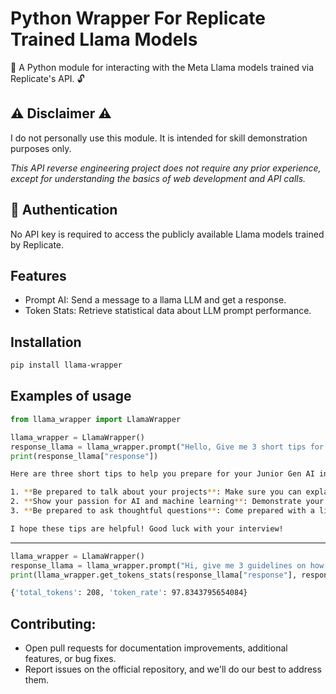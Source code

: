 # Python Wrapper For Replicate Trained Llama Models
🦙 A Python module for interacting with the Meta Llama models trained via Replicate's API. 🔓

## ⚠️ Disclaimer ⚠️
I do not personally use this module. It is intended for skill demonstration purposes only.

*This API reverse engineering project does not require any prior experience, except for understanding the basics of web development and API calls.*

## 🔑 Authentication
No API key is required to access the publicly available Llama models trained by Replicate.

## Features
- Prompt AI: Send a message to a llama LLM and get a response.
- Token Stats: Retrieve statistical data about LLM prompt performance.

## Installation
```bash
pip install llama-wrapper
```

## Examples of usage
```python
from llama_wrapper import LlamaWrapper

llama_wrapper = LlamaWrapper()
response_llama = llama_wrapper.prompt("Hello, Give me 3 short tips for my Junior Gen AI internship interview?")
print(response_llama["response"])
```
```bash
Here are three short tips to help you prepare for your Junior Gen AI internship interview:

1. **Be prepared to talk about your projects**: Make sure you can explain your projects in detail, including the problems you solved, the technologies you used, and the results you achieved.
2. **Show your passion for AI and machine learning**: Demonstrate your enthusiasm for AI and machine learning by sharing your thoughts on the latest developments in the field, and how you think AI and machine learning can be applied to real-world problems.
3. **Be prepared to ask thoughtful questions**: Come prepared with a list of thoughtful questions to ask the interviewer. This will show that you are interested in the company and the role, and that you are willing to learn and grow.

I hope these tips are helpful! Good luck with your interview!
```
---
```python
llama_wrapper = LlamaWrapper()
response_llama = llama_wrapper.prompt("Hi, give me 3 guidelines on how to become rich?")
print(llama_wrapper.get_tokens_stats(response_llama["response"], response_llama["response_time"]))
```
```bash
{'total_tokens': 208, 'token_rate': 97.8343795654084}
```

## Contributing:
- Open pull requests for documentation improvements, additional features, or bug fixes.
- Report issues on the official repository, and we'll do our best to address them.
